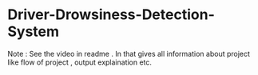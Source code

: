 # Driver-Drowsiness-Detection-System
Note : See the video in readme . In that gives all information about project like flow of project , output explaination etc.
